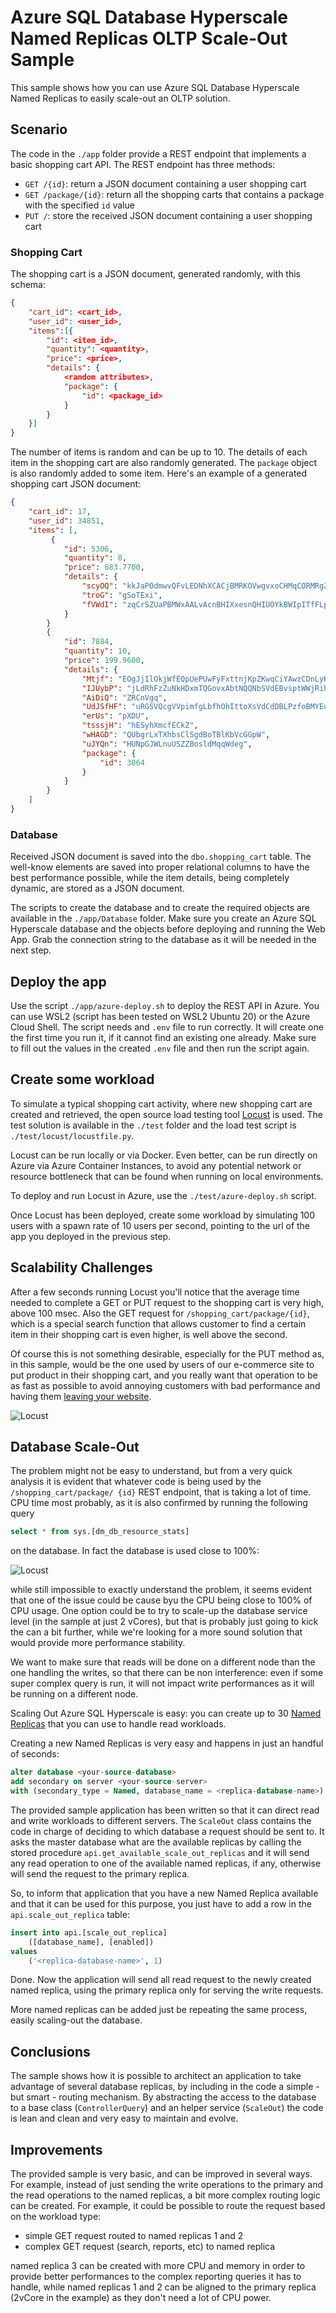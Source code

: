 # Azure SQL Database Hyperscale Named Replicas OLTP Scale-Out Sample

This sample shows how you can use Azure SQL Database Hyperscale Named Replicas to easily scale-out an OLTP solution.

## Scenario

The code in the `./app` folder provide a REST endpoint that implements a basic shopping cart API. The REST endpoint has three methods:

- `GET /{id}`: return a JSON document containing a user shopping cart
- `GET /package/{id}`: return all the shopping carts that contains a package with the specified `id` value
- `PUT /`: store the received JSON document containing a user shopping cart

### Shopping Cart

The shopping cart is a JSON document, generated randomly, with this schema:

```json
{
    "cart_id": <cart_id>,
    "user_id": <user_id>,
    "items":[{
        "id": <item_id>,
        "quantity": <quantity>,
        "price": <price>,
        "details": {
            <random attributes>,
            "package": {    
                "id": <package_id>
            }
        }
    }]
}
```

The number of items is random and can be up to 10. The details of each item in the shopping cart are also randomly generated. The `package` object is also randomly added to some item.
Here's an example of a generated shopping cart JSON document:

```json
{
    "cart_id": 17,
    "user_id": 34851,
    "items": [,
         {
            "id": 5306,
            "quantity": 8,
            "price": 683.7700,
            "details": {
                "scyOQ": "kkJaPOdmwvQFvLEDNhXCACjBMRKOVwgvxoCHMqCORMRgZTLOkBLcRaq",
                "troG": "gSoTExi",
                "fVWdI": "zqCrSZUaPBMWxAALvAcnBHIXxesnQHIUOYkBWIpITfFLpJAlcZorPDRXZUihHRrSHuLjvGJKQWgUuMpZXr"
            }
        }        
        {
            "id": 7884,
            "quantity": 10,
            "price": 199.9600,
            "details": {
                "Mtjf": "EOgJjIlOkjWfEQpUePUwFyFxttnjKpZKwqCiYAwzCDnLyKLvfYOMpsFSprQdpwsSeCIbQYOOyaCUnu",
                "IJUybP": "jLdRhFzZuNkHDxmTQGovxAbtNQQNbSVdEBvsptWWjRihAsGzBRpCVJhvDkalCOwpwtyzEZRwdHzbRmBfzZmsMQYRzrPFY",
                "AiDiQ": "ZRCnVgq",
                "UdJSfHF": "uRGSVQcgVVpimfgLbfhOhIttoXsVdCdDBLPzfoBMYEuetJsPumtxzesBakwVvTWlMRpmVEHbTxCtuSzjTKdAlvY",
                "erUs": "pXDU",
                "tsssjH": "hESyhXmcfECkZ",
                "wHAGD": "QUbgrLxTXhbsClSgdBoTBlKbVcGGpW",
                "uJYQn": "HUNpGJWLnuUSZZBosldMqqWdeg",
                "package": {
                    "id": 3064
                }
            }
        }
    ]
}
```

### Database

Received JSON document is saved into the `dbo.shopping_cart` table. The well-know elements are saved into proper relational columns to have the best performance possible, while the item details, being completely dynamic, are stored as a JSON document.

The scripts to create the database and to create the required objects are available in the `./app/Database` folder. Make sure you create an Azure SQL Hyperscale database and the objects before deploying and running the Web App. Grab the connection string to the database as it will be needed in the next step.

## Deploy the app

Use the script `./app/azure-deploy.sh` to deploy the REST API in Azure. You can use WSL2 (script has been tested on WSL2 Ubuntu 20) or the Azure Cloud Shell.
The script needs and `.env` file to run correctly. It will create one the first time you run it, if it cannot find an existing one already. Make sure to fill out the values in the created `.env` file and then run the script again.

## Create some workload

To simulate a typical shopping cart activity, where new shopping cart are created and retrieved, the open source load testing tool [Locust](https://locust.io) is used. The test solution is available in the `./test` folder and the load test script is `./test/locust/locustfile.py`.

Locust can be run locally or via Docker. Even better, can be run directly on Azure via Azure Container Instances, to avoid any potential network or resource bottleneck that can be found when running on local environments.

To deploy and run Locust in Azure, use the `./test/azure-deploy.sh` script.

Once Locust has been deployed, create some workload by simulating 100 users with a spawn rate of 10 users per second, pointing to the url of the app you deployed in the previous step.

## Scalability Challenges

After a few seconds running Locust you'll notice that the average time needed to complete a GET or PUT request to the shopping cart is very high, above 100 msec. Also the GET request for `/shopping_cart/package/{id}`, which is a special search function that allows customer to find a certain item in their shopping cart is even higher, is well above the second.

Of course this is not something desirable, especially for the PUT method as, in this sample, would be the one used by users of our e-commerce site to put product in their shopping cart, and you really want that operation to be as fast as possible to avoid annoying customers with bad performance and having them [leaving your website](https://blog.hubspot.com/marketing/page-load-time-conversion-rates).

![Locust](./assets/locust-001.png)

## Database Scale-Out

The problem might not be easy to understand, but from a very quick analysis it is evident that whatever code is being used by the `/shopping_cart/package/
{id}` REST endpoint, that is taking a lot of time. CPU time most probably, as it is also confirmed by running the following query

```sql
select * from sys.[dm_db_resource_stats]
```

on the database. In fact the database is used close to 100%:

![Locust](./assets/ssms-001.png)

while still impossible to exactly understand the problem, it seems evident that one of the issue could be cause byu the CPU being close to 100% of CPU usage. One option could be to try to scale-up the database service level (in the sample at just 2 vCores), but that is probably just going to kick the can a bit further, while we're looking for a more sound solution that would provide more performance stability.

We want to make sure that reads will be done on a different node than the one handling the writes, so that there can be non interference: even if some super complex query is run, it will not impact write performances as it will be running on a different node.

Scaling Out Azure SQL Hyperscale is easy: you can create up to 30 [Named Replicas](https://docs.microsoft.com/en-us/azure/azure-sql/database/service-tier-hyperscale-replicas?tabs=tsql#named-replica-in-preview) that you can use to handle read workloads.

Creating a new Named Replicas is very easy and happens in just an handful of seconds:

```sql
alter database <your-source-database>
add secondary on server <your-source-server>
with (secondary_type = Named, database_name = <replica-database-name>)
```

The provided sample application has been written so that it can direct read and write workloads to different servers. The `ScaleOut` class contains the code in charge of deciding to which database a request should be sent to. It asks the master database what are the available replicas by calling the stored procedure `api.get_available_scale_out_replicas` and it will send any read operation to one of the available named replicas, if any, otherwise will send the request to the  primary replica.

So, to inform that application that you have a new Named Replica available and that it can be used for this purpose, you just have to add a row in the `api.scale_out_replica` table:

```sql
insert into api.[scale_out_replica] 
    ([database_name], [enabled])
values 
    ('<replica-database-name>', 1)
```

Done. Now the application will send all read request to the newly created named replica, using the primary replica only for serving the write requests. 

More named replicas can be added just be repeating the same process, easily scaling-out the database.

## Conclusions

The sample shows how it is possible to architect an application to take advantage of several database replicas, by including in the code a simple - but smart - routing mechanism. By abstracting the access to the database to a base class (`ControllerQuery`) and an helper service (`ScaleOut`) the code is lean and clean and very easy to maintain and evolve.

## Improvements

The provided sample is very basic, and can be improved in several ways. For example, instead of just sending the write operations to the primary and the read operations to the named replicas, a bit more complex routing logic can be created. For example, it could be possible to route the request based on the workload type:

- simple GET request routed to named replicas 1 and 2
- complex GET request (search, reports, etc) to named replica

named replica 3 can be created with more CPU and memory in order to provide better performances to the complex reporting queries it has to handle, while named replicas 1 and 2 can be aligned to the primary replica (2vCore in the example) as they don't need a lot of CPU power.
